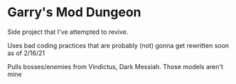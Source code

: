 # Garry's Mod Dungeon

Side project that I've attempted to revive.

Uses bad coding practices that are probably (not) gonna get rewritten soon as of 2/16/21

Pulls bosses/enemies from Vindictus, Dark Messiah. Those models aren't mine